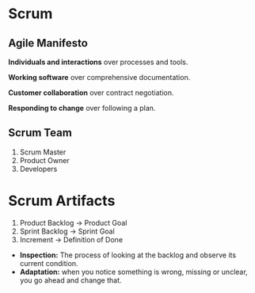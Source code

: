 # Scrum
## Agile Manifesto

**Individuals and interactions** over processes and tools.

**Working software** over comprehensive documentation.

**Customer collaboration** over contract negotiation.

**Responding to change** over following a plan.

## Scrum Team
1. Scrum Master
2. Product Owner
3. Developers

# Scrum Artifacts
1. Product Backlog -> Product Goal
2. Sprint Backlog -> Sprint Goal
3. Increment -> Definition of Done

* **Inspection:** The process of looking at the backlog and observe its current condition.
* **Adaptation:** when you notice something is wrong, missing or unclear, you go ahead and change that.
